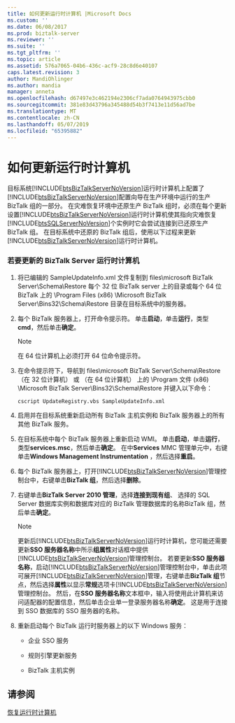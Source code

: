 ```yaml
---
title: 如何更新运行时计算机 |Microsoft Docs
ms.custom: ''
ms.date: 06/08/2017
ms.prod: biztalk-server
ms.reviewer: ''
ms.suite: ''
ms.tgt_pltfrm: ''
ms.topic: article
ms.assetid: 576a7065-04b6-436c-acf9-28c8d6e40107
caps.latest.revision: 3
author: MandiOhlinger
ms.author: mandia
manager: anneta
ms.openlocfilehash: d67497e3c462194e2306cf7ada0764943975cbb0
ms.sourcegitcommit: 381e83d43796a345488d54b3f7413e11d56ad7be
ms.translationtype: MT
ms.contentlocale: zh-CN
ms.lasthandoff: 05/07/2019
ms.locfileid: "65395882"
---
```

# <a name="how-to-update-the-runtime-computers"></a>如何更新运行时计算机
目标系统[!INCLUDE[btsBizTalkServerNoVersion](../includes/btsbiztalkservernoversion-md.md)]运行时计算机上配置了[!INCLUDE[btsBizTalkServerNoVersion](../includes/btsbiztalkservernoversion-md.md)]配置向导在生产环境中运行的生产 BizTalk 组的一部分。 在灾难恢复环境中还原生产 BizTalk 组时，必须在每个更新设置[!INCLUDE[btsBizTalkServerNoVersion](../includes/btsbiztalkservernoversion-md.md)]运行时计算机使其指向灾难恢复[!INCLUDE[btsSQLServerNoVersion](../includes/btssqlservernoversion-md.md)]个实例时它会尝试连接到已还原生产 BizTalk 组。 在目标系统中还原的 BizTalk 组后，使用以下过程来更新[!INCLUDE[btsBizTalkServerNoVersion](../includes/btsbiztalkservernoversion-md.md)]运行时计算机。  
  
### <a name="to-update-the-biztalk-server-runtime-computers"></a>若要更新的 BizTalk Server 运行时计算机  
  
1. 将已编辑的 SampleUpdateInfo.xml 文件复制到 files\microsoft BizTalk Server\Schema\Restore 每个 32 位 BizTalk server 上的目录或每个 64 位 BizTalk 上的 \Program Files (x86) \Microsoft BizTalk Server\Bins32\Schema\Restore 目录在目标系统中的服务器。  
  
2. 每个 BizTalk 服务器上，打开命令提示符。 单击**启动**，单击**运行**，类型**cmd**，然后单击**确定**。  
  
   > [!NOTE]  
   >  在 64 位计算机上必须打开 64 位命令提示符。  
  
3. 在命令提示符下，导航到 files\microsoft BizTalk Server\Schema\Restore （在 32 位计算机） 或 （在 64 位计算机） 上的 \Program 文件 (x86) \Microsoft BizTalk Server\Bins32\Schema\Restore 并键入以下命令：  
  
   ```  
   cscript UpdateRegistry.vbs SampleUpdateInfo.xml  
   ```  
  
4. 启用并在目标系统重新启动所有 BizTalk 主机实例和 BizTalk 服务器上的所有其他 BizTalk 服务。  
  
5. 在目标系统中每个 BizTalk 服务器上重新启动 WMI。 单击**启动**，单击**运行**，类型**services.msc**，然后单击**确定**。 在中**Services** MMC 管理单元中，右键单击**Windows Management Instrumentation** ，然后选择**重启**。  
  
6. 每个 BizTalk 服务器上，打开[!INCLUDE[btsBizTalkServerNoVersion](../includes/btsbiztalkservernoversion-md.md)]管理控制台中，右键单击**BizTalk 组**，然后选择**删除**。  
  
7. 右键单击**BizTalk Server 2010 管理**，选择**连接到现有组**、 选择的 SQL Server 数据库实例和数据库对应的 BizTalk 管理数据库的名称BizTalk 组，然后单击**确定**。  
  
   > [!NOTE]
   >  更新后[!INCLUDE[btsBizTalkServerNoVersion](../includes/btsbiztalkservernoversion-md.md)]运行时计算机，您可能还需要更新**SSO 服务器名称**中所示**组属性**对话框中提供[!INCLUDE[btsBizTalkServerNoVersion](../includes/btsbiztalkservernoversion-md.md)]管理控制台。 若要更新**SSO 服务器名称**，启动[!INCLUDE[btsBizTalkServerNoVersion](../includes/btsbiztalkservernoversion-md.md)]管理控制台中，单击此项可展开[!INCLUDE[btsBizTalkServerNoVersion](../includes/btsbiztalkservernoversion-md.md)]管理，右键单击**BizTalk 组**节点，然后选择**属性**以显示**常规**选项卡[!INCLUDE[btsBizTalkServerNoVersion](../includes/btsbiztalkservernoversion-md.md)]管理控制台。 然后，在**SSO 服务器名称**文本框中，输入将使用此计算机来访问适配器的配置信息，然后单击企业单一登录服务器名称**确定**。 这是用于连接到 SSO 数据库的 SSO 服务器的名称。  
  
8. 重新启动每个 BizTalk 运行时服务器上的以下 Windows 服务：  
  
   -   企业 SSO 服务  
  
   -   规则引擎更新服务  
  
   -   BizTalk 主机实例  
  
## <a name="see-also"></a>请参阅  
 [恢复运行时计算机](../technical-guides/recovering-the-runtime-computers.md)